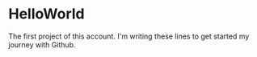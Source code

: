 # HelloWorld
The first project of this account.
I'm writing these lines to get started my journey with Github.
